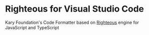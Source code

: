 
# Righteous for Visual Studio Code
Kary Foundation's Code Formatter based on [Righteous](https://github.com/karyfoundation/righteous) engine for JavaScript and TypeScript